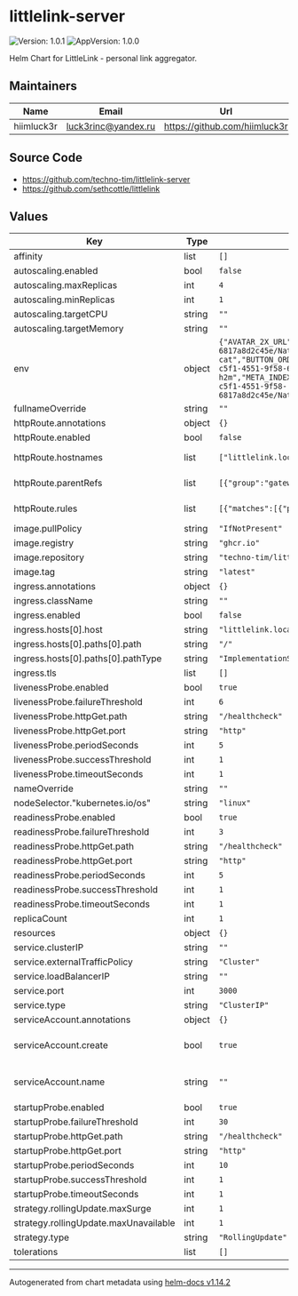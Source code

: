 # littlelink-server

![Version: 1.0.1](https://img.shields.io/badge/Version-1.0.1-informational?style=flat-square) ![AppVersion: 1.0.0](https://img.shields.io/badge/AppVersion-1.0.0-informational?style=flat-square)

Helm Chart for LittleLink - personal link aggregator.

## Maintainers

| Name | Email | Url |
| ---- | ------ | --- |
| hiimluck3r | <luck3rinc@yandex.ru> | <https://github.com/hiimluck3r> |

## Source Code

* <https://github.com/techno-tim/littlelink-server>
* <https://github.com/sethcottle/littlelink>

## Values

| Key | Type | Default | Description |
|-----|------|---------|-------------|
| affinity | list | `[]` |  |
| autoscaling.enabled | bool | `false` |  |
| autoscaling.maxReplicas | int | `4` |  |
| autoscaling.minReplicas | int | `1` |  |
| autoscaling.targetCPU | string | `""` |  |
| autoscaling.targetMemory | string | `""` |  |
| env | object | `{"AVATAR_2X_URL":"https://i.natgeofe.com/n/548467d8-c5f1-4551-9f58-6817a8d2c45e/NationalGeographic_2572187_square.jpg","AVATAR_ALT":"cat pic","AVATAR_URL":"https://i.natgeofe.com/n/548467d8-c5f1-4551-9f58-6817a8d2c45e/NationalGeographic_2572187_square.jpg","BIO":"Just a cat","BUTTON_ORDER":"YOUTUBE,EMAIL,EMAIL_ALT,TWITCH,TELEGRAM,TWITTER,GITHUB,INSTAGRAM,LINKED_IN,DISCORD,FACEBOOK,TIKTOK,PATREON,GEAR,DOCUMENTATION,STEAM,SPOTIFY,REDDIT","FAVICON_URL":"https://i.natgeofe.com/n/548467d8-c5f1-4551-9f58-6817a8d2c45e/NationalGeographic_2572187_square.jpg","FOOTER":"h2m © 2024","GA_TRACKING_ID":"GXXXXXXXXXX","LANG":"en","META_AUTHOR":"hiimluck3r","META_DESCRIPTION":"Example of meta description for h2m","META_INDEX_STATUS":"all","META_KEYWORDS":"HomeLab, Kubernetes, Helm, Automation","META_TITLE":"h2m","NAME":"Random Cat","OG_DESCRIPTION":"example of description","OG_IMAGE":"https://i.natgeofe.com/n/548467d8-c5f1-4551-9f58-6817a8d2c45e/NationalGeographic_2572187_square.jpg","OG_IMAGE_HEIGHT":400,"OG_IMAGE_WIDTH":400,"OG_SITE_NAME":"h2m","OG_TITLE":"h2m","OG_URL":"https://thebroadband.ru","THEME":"Dark","TZ":"Europe/Moscow"}` | You can find more at https://github.com/techno-tim/littlelink-server |
| fullnameOverride | string | `""` |  |
| httpRoute.annotations | object | `{}` | HTTPRoute annotations. |
| httpRoute.enabled | bool | `false` | HTTPRoute enabled. |
| httpRoute.hostnames | list | `["littlelink.local"]` | Hostnames matching HTTP header. |
| httpRoute.parentRefs | list | `[{"group":"gateway.networking.k8s.io","name":"cilium","namespace":"kube-system"}]` | Which Gateways this Route is attached to |
| httpRoute.rules | list | `[{"matches":[{"path":{"type":"PathPrefix","value":"/"}}]}]` | List of rules and filters applied. |
| image.pullPolicy | string | `"IfNotPresent"` |  |
| image.registry | string | `"ghcr.io"` |  |
| image.repository | string | `"techno-tim/littlelink-server"` |  |
| image.tag | string | `"latest"` |  |
| ingress.annotations | object | `{}` |  |
| ingress.className | string | `""` |  |
| ingress.enabled | bool | `false` |  |
| ingress.hosts[0].host | string | `"littlelink.local"` |  |
| ingress.hosts[0].paths[0].path | string | `"/"` |  |
| ingress.hosts[0].paths[0].pathType | string | `"ImplementationSpecific"` |  |
| ingress.tls | list | `[]` |  |
| livenessProbe.enabled | bool | `true` |  |
| livenessProbe.failureThreshold | int | `6` |  |
| livenessProbe.httpGet.path | string | `"/healthcheck"` |  |
| livenessProbe.httpGet.port | string | `"http"` |  |
| livenessProbe.periodSeconds | int | `5` |  |
| livenessProbe.successThreshold | int | `1` |  |
| livenessProbe.timeoutSeconds | int | `1` |  |
| nameOverride | string | `""` |  |
| nodeSelector."kubernetes.io/os" | string | `"linux"` |  |
| readinessProbe.enabled | bool | `true` |  |
| readinessProbe.failureThreshold | int | `3` |  |
| readinessProbe.httpGet.path | string | `"/healthcheck"` |  |
| readinessProbe.httpGet.port | string | `"http"` |  |
| readinessProbe.periodSeconds | int | `5` |  |
| readinessProbe.successThreshold | int | `1` |  |
| readinessProbe.timeoutSeconds | int | `1` |  |
| replicaCount | int | `1` |  |
| resources | object | `{}` |  |
| service.clusterIP | string | `""` |  |
| service.externalTrafficPolicy | string | `"Cluster"` |  |
| service.loadBalancerIP | string | `""` |  |
| service.port | int | `3000` |  |
| service.type | string | `"ClusterIP"` |  |
| serviceAccount.annotations | object | `{}` |  |
| serviceAccount.create | bool | `true` | Specifies whether a service account should be created |
| serviceAccount.name | string | `""` | If not set and create is true, a name is generated using the fullname template |
| startupProbe.enabled | bool | `true` |  |
| startupProbe.failureThreshold | int | `30` |  |
| startupProbe.httpGet.path | string | `"/healthcheck"` |  |
| startupProbe.httpGet.port | string | `"http"` |  |
| startupProbe.periodSeconds | int | `10` |  |
| startupProbe.successThreshold | int | `1` |  |
| startupProbe.timeoutSeconds | int | `1` |  |
| strategy.rollingUpdate.maxSurge | int | `1` |  |
| strategy.rollingUpdate.maxUnavailable | int | `1` |  |
| strategy.type | string | `"RollingUpdate"` |  |
| tolerations | list | `[]` |  |

----------------------------------------------
Autogenerated from chart metadata using [helm-docs v1.14.2](https://github.com/norwoodj/helm-docs/releases/v1.14.2)
